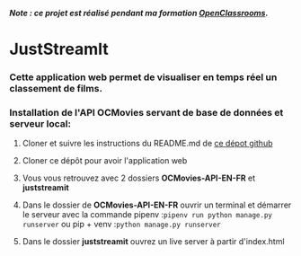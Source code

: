***Note : ce projet est réalisé pendant ma formation [OpenClassrooms](https://openclassrooms.com/fr/).***

# JustStreamIt

### Cette application web permet de visualiser en temps réel un classement de films.

### Installation de l'API OCMovies servant de base de données et serveur local:

1. Cloner et suivre les instructions du README.md de [ce dépot github](https://github.com/OpenClassrooms-Student-Center/OCMovies-API-EN-FR)

2. Cloner ce dépôt pour avoir l'application web

3. Vous vous retrouvez avec 2 dossiers **OCMovies-API-EN-FR** et **juststreamit**

4. Dans le dossier de **OCMovies-API-EN-FR** ouvrir un terminal et démarrer le serveur avec la commande pipenv :`pipenv run python manage.py runserver` ou pip + venv :`python manage.py runserver`

5. Dans le dossier **juststreamit** ouvrez un live server à partir d'index.html